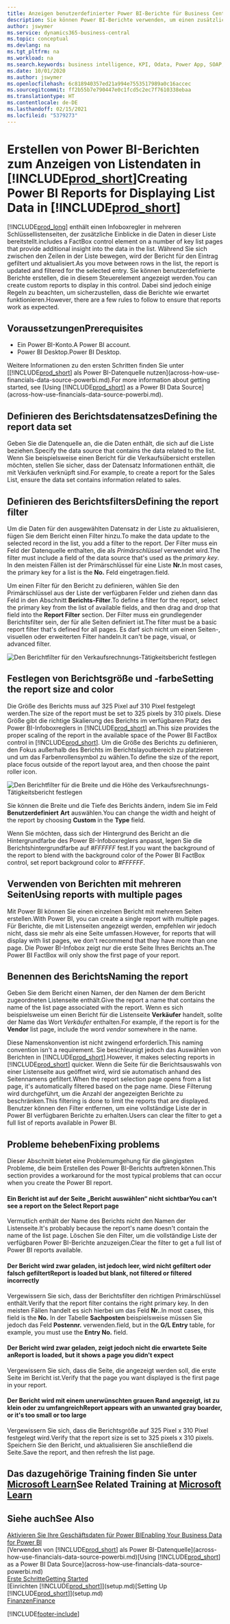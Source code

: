 ```yaml
---
title: Anzeigen benutzerdefinierter Power BI-Berichte für Business Central-Daten | Microsoft Docs
description: Sie können Power BI-Berichte verwenden, um einen zusätzlichen Einblick in Daten in Listen zu gewinnen.
author: jswymer
ms.service: dynamics365-business-central
ms.topic: conceptual
ms.devlang: na
ms.tgt_pltfrm: na
ms.workload: na
ms.search.keywords: business intelligence, KPI, Odata, Power App, SOAP, analysis
ms.date: 10/01/2020
ms.author: jswymer
ms.openlocfilehash: 6c818940357ed21a994e7553517989a0c16accec
ms.sourcegitcommit: ff2b55b7e790447e0c1fcd5c2ec7f7610338ebaa
ms.translationtype: HT
ms.contentlocale: de-DE
ms.lasthandoff: 02/15/2021
ms.locfileid: "5379273"
---
```

# <a name="creating-power-bi-reports-for-displaying-list-data-in-prod_short"></a><span data-ttu-id="fb9bb-103">Erstellen von Power BI-Berichten zum Anzeigen von Listendaten in [!INCLUDE[prod_short](includes/prod_short.md)]</span><span class="sxs-lookup"><span data-stu-id="fb9bb-103">Creating Power BI Reports for Displaying List Data in [!INCLUDE[prod_short](includes/prod_short.md)]</span></span>

[!INCLUDE[prod_long](includes/prod_long.md)] <span data-ttu-id="fb9bb-104">enthält einen Infoboxregler in mehreren Schlüssellistenseiten, der zusätzliche Einblicke in die Daten in dieser Liste bereitstellt.</span><span class="sxs-lookup"><span data-stu-id="fb9bb-104">includes a FactBox control element on a number of key list pages that provide additional insight into the data in the list.</span></span> <span data-ttu-id="fb9bb-105">Während Sie sich zwischen den Zeilen in der Liste bewegen, wird der Bericht für den Eintrag gefiltert und aktualisiert.</span><span class="sxs-lookup"><span data-stu-id="fb9bb-105">As you move between rows in the list, the report is updated and filtered for the selected entry.</span></span> <span data-ttu-id="fb9bb-106">Sie können benutzerdefinierte Berichte erstellen, die in diesem Steuerelement angezeigt werden.</span><span class="sxs-lookup"><span data-stu-id="fb9bb-106">You can create custom reports to display in this control.</span></span> <span data-ttu-id="fb9bb-107">Dabei sind jedoch einige Regeln zu beachten, um sicherzustellen, dass die Berichte wie erwartet funktionieren.</span><span class="sxs-lookup"><span data-stu-id="fb9bb-107">However, there are a few rules to follow to ensure that reports work as expected.</span></span>  

## <a name="prerequisites"></a><span data-ttu-id="fb9bb-108">Voraussetzungen</span><span class="sxs-lookup"><span data-stu-id="fb9bb-108">Prerequisites</span></span>

- <span data-ttu-id="fb9bb-109">Ein Power BI-Konto.</span><span class="sxs-lookup"><span data-stu-id="fb9bb-109">A Power BI account.</span></span>
- <span data-ttu-id="fb9bb-110">Power BI Desktop.</span><span class="sxs-lookup"><span data-stu-id="fb9bb-110">Power BI Desktop.</span></span>

<span data-ttu-id="fb9bb-111">Weitere Informationen zu den ersten Schritten finden Sie unter [[!INCLUDE[prod_short](includes/prod_short.md)] als Power BI-Datenquelle nutzen](across-how-use-financials-data-source-powerbi.md).</span><span class="sxs-lookup"><span data-stu-id="fb9bb-111">For more information about getting started, see [Using [!INCLUDE[prod_short](includes/prod_short.md)] as a Power BI Data Source](across-how-use-financials-data-source-powerbi.md).</span></span>

## <a name="defining-the-report-data-set"></a><span data-ttu-id="fb9bb-112">Definieren des Berichtsdatensatzes</span><span class="sxs-lookup"><span data-stu-id="fb9bb-112">Defining the report data set</span></span>

<span data-ttu-id="fb9bb-113">Geben Sie die Datenquelle an, die die Daten enthält, die sich auf die Liste beziehen.</span><span class="sxs-lookup"><span data-stu-id="fb9bb-113">Specify the data source that contains the data related to the list.</span></span> <span data-ttu-id="fb9bb-114">Wenn Sie beispielsweise einen Bericht für die Verkaufsübersicht erstellen möchten, stellen Sie sicher, dass der Datensatz Informationen enthält, die mit Verkäufen verknüpft sind.</span><span class="sxs-lookup"><span data-stu-id="fb9bb-114">For example, to create a report for the Sales List, ensure the data set contains information related to sales.</span></span>  

## <a name="defining-the-report-filter"></a><span data-ttu-id="fb9bb-115">Definieren des Berichtsfilters</span><span class="sxs-lookup"><span data-stu-id="fb9bb-115">Defining the report filter</span></span>

<span data-ttu-id="fb9bb-116">Um die Daten für den ausgewählten Datensatz in der Liste zu aktualisieren, fügen Sie dem Bericht einen Filter hinzu.</span><span class="sxs-lookup"><span data-stu-id="fb9bb-116">To make the data update to the selected record in the list, you add a filter to the report.</span></span> <span data-ttu-id="fb9bb-117">Der Filter muss ein Feld der Datenquelle enthalten, die als *Primärschlüssel* verwendet wird.</span><span class="sxs-lookup"><span data-stu-id="fb9bb-117">The filter must include a field of the data source that's used as the *primary key*.</span></span> <span data-ttu-id="fb9bb-118">In den meisten Fällen ist der Primärschlüssel für eine Liste **Nr.**</span><span class="sxs-lookup"><span data-stu-id="fb9bb-118">In most cases, the primary key for a list is the **No.**</span></span> <span data-ttu-id="fb9bb-119">Feld eingetragen.</span><span class="sxs-lookup"><span data-stu-id="fb9bb-119">field.</span></span>

<span data-ttu-id="fb9bb-120">Um einen Filter für den Bericht zu definieren, wählen Sie den Primärschlüssel aus der Liste der verfügbaren Felder und ziehen dann das Feld in den Abschnitt **Berichts-Filter**.</span><span class="sxs-lookup"><span data-stu-id="fb9bb-120">To define a filter for the report, select the primary key from the list of available fields, and then drag and drop that field into the **Report Filter** section.</span></span> <span data-ttu-id="fb9bb-121">Der Filter muss ein grundlegender Berichtsfilter sein, der für alle Seiten definiert ist.</span><span class="sxs-lookup"><span data-stu-id="fb9bb-121">The filter must be a basic report filter that's defined for all pages.</span></span> <span data-ttu-id="fb9bb-122">Es darf sich nicht um einen Seiten-, visuellen oder erweiterten Filter handeln.</span><span class="sxs-lookup"><span data-stu-id="fb9bb-122">It can't be page, visual, or advanced filter.</span></span>

![Den Berichtfilter für den Verkaufsrechnungs-Tätigkeitsbericht festlegen](./media/across-how-use-powerbi-reports-factbox/financials-powerbi-report-filter-v3.png)

## <a name="setting-the-report-size-and-color"></a><span data-ttu-id="fb9bb-124">Festlegen von Berichtsgröße und -farbe</span><span class="sxs-lookup"><span data-stu-id="fb9bb-124">Setting the report size and color</span></span>

<span data-ttu-id="fb9bb-125">Die Größe des Berichts muss auf 325 Pixel auf 310 Pixel festgelegt werden.</span><span class="sxs-lookup"><span data-stu-id="fb9bb-125">The size of the report must be set to 325 pixels by 310 pixels.</span></span> <span data-ttu-id="fb9bb-126">Diese Größe gibt die richtige Skalierung des Berichts im verfügbaren Platz des Power BI-Infoboxreglers in [!INCLUDE[prod_short](includes/prod_short.md)] an.</span><span class="sxs-lookup"><span data-stu-id="fb9bb-126">This size provides the proper scaling of the report in the available space of the Power BI FactBox control in [!INCLUDE[prod_short](includes/prod_short.md)].</span></span> <span data-ttu-id="fb9bb-127">Um die Größe des Berichts zu definieren, den Fokus außerhalb des Berichts im Berichtslayoutbereich zu platzieren und um das Farbenrollensymbol zu wählen.</span><span class="sxs-lookup"><span data-stu-id="fb9bb-127">To define the size of the report, place focus outside of the report layout area, and then choose the paint roller icon.</span></span>

![Den Berichtfilter für die Breite und die Höhe des Verkaufsrechnungs-Tätigkeitsbericht festlegen](./media/across-how-use-powerbi-reports-factbox/financials-powerbi-report-sizing-v3.png)

<span data-ttu-id="fb9bb-129">Sie können die Breite und die Tiefe des Berichts ändern, indem Sie im Feld **Benutzerdefiniert** **Art** auswählen.</span><span class="sxs-lookup"><span data-stu-id="fb9bb-129">You can change the width and height of the report by choosing **Custom** in the **Type** field.</span></span>

<span data-ttu-id="fb9bb-130">Wenn Sie möchten, dass sich der Hintergrund des Bericht an die Hintergrundfarbe des Power BI-Infoboxreglers anpasst, legen Sie die Berichtshintergrundfarbe auf *#FFFFFF* fest.</span><span class="sxs-lookup"><span data-stu-id="fb9bb-130">If you want the background of the report to blend with the background color of the Power BI FactBox control, set report background color to *#FFFFFF*.</span></span> 

## <a name="using-reports-with-multiple-pages"></a><span data-ttu-id="fb9bb-131">Verwenden von Berichten mit mehreren Seiten</span><span class="sxs-lookup"><span data-stu-id="fb9bb-131">Using reports with multiple pages</span></span>

<span data-ttu-id="fb9bb-132">Mit Power BI können Sie einen einzelnen Bericht mit mehreren Seiten erstellen.</span><span class="sxs-lookup"><span data-stu-id="fb9bb-132">With Power BI, you can create a single report with multiple pages.</span></span> <span data-ttu-id="fb9bb-133">Für Berichte, die mit Listenseiten angezeigt werden, empfehlen wir jedoch nicht, dass sie mehr als eine Seite umfassen.</span><span class="sxs-lookup"><span data-stu-id="fb9bb-133">However, for reports that will display with list pages, we don't recommend that they have more than one page.</span></span> <span data-ttu-id="fb9bb-134">Die Power BI-Infobox zeigt nur die erste Seite Ihres Berichts an.</span><span class="sxs-lookup"><span data-stu-id="fb9bb-134">The Power BI FactBox will only show the first page of your report.</span></span>

## <a name="naming-the-report"></a><span data-ttu-id="fb9bb-135">Benennen des Berichts</span><span class="sxs-lookup"><span data-stu-id="fb9bb-135">Naming the report</span></span>

<span data-ttu-id="fb9bb-136">Geben Sie dem Bericht einen Namen, der den Namen der dem Bericht zugeordneten Listenseite enthält.</span><span class="sxs-lookup"><span data-stu-id="fb9bb-136">Give the report a name that contains the name of the list page associated with the report.</span></span> <span data-ttu-id="fb9bb-137">Wenn es sich beispielsweise um einen Bericht für die Listenseite **Verkäufer** handelt, sollte der Name das Wort *Verkäufer* enthalten.</span><span class="sxs-lookup"><span data-stu-id="fb9bb-137">For example, if the report is for the **Vendor** list page, include the word *vendor* somewhere in the name.</span></span>  

<span data-ttu-id="fb9bb-138">Diese Namenskonvention ist nicht zwingend erforderlich.</span><span class="sxs-lookup"><span data-stu-id="fb9bb-138">This naming convention isn't a requirement.</span></span> <span data-ttu-id="fb9bb-139">Sie beschleunigt jedoch das Auswählen von Berichten in [!INCLUDE[prod_short](includes/prod_short.md)].</span><span class="sxs-lookup"><span data-stu-id="fb9bb-139">However, it makes selecting reports in [!INCLUDE[prod_short](includes/prod_short.md)] quicker.</span></span> <span data-ttu-id="fb9bb-140">Wenn die Seite für die Berichtsauswahls von einer Listenseite aus geöffnet wird, wird sie automatisch anhand des Seitennamens gefiltert.</span><span class="sxs-lookup"><span data-stu-id="fb9bb-140">When the report selection page opens from a list page, it's automatically filtered based on the page name.</span></span> <span data-ttu-id="fb9bb-141">Diese Filterung wird durchgeführt, um die Anzahl der angezeigten Berichte zu beschränken.</span><span class="sxs-lookup"><span data-stu-id="fb9bb-141">This filtering is done to limit the reports that are displayed.</span></span> <span data-ttu-id="fb9bb-142">Benutzer können den Filter entfernen, um eine vollständige Liste der in Power BI verfügbaren Berichte zu erhalten.</span><span class="sxs-lookup"><span data-stu-id="fb9bb-142">Users can clear the filter to get a full list of reports available in Power BI.</span></span>  

## <a name="fixing-problems"></a><span data-ttu-id="fb9bb-143">Probleme beheben</span><span class="sxs-lookup"><span data-stu-id="fb9bb-143">Fixing problems</span></span>

<span data-ttu-id="fb9bb-144">Dieser Abschnitt bietet eine Problemumgehung für die gängigsten Probleme, die beim Erstellen des Power BI-Berichts auftreten können.</span><span class="sxs-lookup"><span data-stu-id="fb9bb-144">This section provides a workaround for the most typical problems that can occur when you create the Power BI report.</span></span>  

#### <a name="you-cant-see-a-report-on-the-select-report-page"></a><span data-ttu-id="fb9bb-145">Ein Bericht ist auf der Seite „Bericht auswählen“ nicht sichtbar</span><span class="sxs-lookup"><span data-stu-id="fb9bb-145">You can't see a report on the Select Report page</span></span>

<span data-ttu-id="fb9bb-146">Vermutlich enthält der Name des Berichts nicht den Namen der Listenseite.</span><span class="sxs-lookup"><span data-stu-id="fb9bb-146">It's probably because the report's name doesn't contain the name of the list page.</span></span> <span data-ttu-id="fb9bb-147">Löschen Sie den Filter, um die vollständige Liste der verfügbaren Power BI-Berichte anzuzeigen.</span><span class="sxs-lookup"><span data-stu-id="fb9bb-147">Clear the filter to get a full list of Power BI reports available.</span></span>  

#### <a name="report-is-loaded-but-blank-not-filtered-or-filtered-incorrectly"></a><span data-ttu-id="fb9bb-148">Der Bericht wird zwar geladen, ist jedoch leer, wird nicht gefiltert oder falsch gefiltert</span><span class="sxs-lookup"><span data-stu-id="fb9bb-148">Report is loaded but blank, not filtered or filtered incorrectly</span></span>

<span data-ttu-id="fb9bb-149">Vergewissern Sie sich, dass der Berichtsfilter den richtigen Primärschlüssel enthält.</span><span class="sxs-lookup"><span data-stu-id="fb9bb-149">Verify that the report filter contains the right primary key.</span></span> <span data-ttu-id="fb9bb-150">In den meisten Fällen handelt es sich hierbei um das Feld **Nr.**.</span><span class="sxs-lookup"><span data-stu-id="fb9bb-150">In most cases, this field is the **No.**</span></span> <span data-ttu-id="fb9bb-151">In der Tabelle **Sachposten** beispielsweise müssen Sie jedoch das Feld **Postennr.** verwenden.</span><span class="sxs-lookup"><span data-stu-id="fb9bb-151">field, but in the **G/L Entry** table, for example, you must use the **Entry No.** field.</span></span>

#### <a name="report-is-loaded-but-it-shows-a-page-you-didnt-expect"></a><span data-ttu-id="fb9bb-152">Der Bericht wird zwar geladen, zeigt jedoch nicht die erwartete Seite an</span><span class="sxs-lookup"><span data-stu-id="fb9bb-152">Report is loaded, but it shows a page you didn't expect</span></span>

<span data-ttu-id="fb9bb-153">Vergewissern Sie sich, dass die Seite, die angezeigt werden soll, die erste Seite im Bericht ist.</span><span class="sxs-lookup"><span data-stu-id="fb9bb-153">Verify that the page you want displayed is the first page in your report.</span></span>  

#### <a name="report-appears-with-an-unwanted-gray-boarder-or-its-too-small-or-too-large"></a><span data-ttu-id="fb9bb-154">Der Bericht wird mit einem unerwünschten grauen Rand angezeigt, ist zu klein oder zu umfangreich</span><span class="sxs-lookup"><span data-stu-id="fb9bb-154">Report appears with an unwanted gray boarder, or it's too small or too large</span></span>

<span data-ttu-id="fb9bb-155">Vergewissern Sie sich, dass die Berichtsgröße auf 325 Pixel x 310 Pixel festgelegt wird.</span><span class="sxs-lookup"><span data-stu-id="fb9bb-155">Verify that the report size is set to 325 pixels x 310 pixels.</span></span> <span data-ttu-id="fb9bb-156">Speichern Sie den Bericht, und aktualisieren Sie anschließend die Seite.</span><span class="sxs-lookup"><span data-stu-id="fb9bb-156">Save the report, and then refresh the list page.</span></span>  

## <a name="see-related-training-at-microsoft-learn"></a><span data-ttu-id="fb9bb-157">Das dazugehörige Training finden Sie unter [Microsoft Learn](/learn/modules/configure-powerbi-excel-dynamics-365-business-central/index)</span><span class="sxs-lookup"><span data-stu-id="fb9bb-157">See Related Training at [Microsoft Learn](/learn/modules/configure-powerbi-excel-dynamics-365-business-central/index)</span></span>

## <a name="see-also"></a><span data-ttu-id="fb9bb-158">Siehe auch</span><span class="sxs-lookup"><span data-stu-id="fb9bb-158">See Also</span></span>

[<span data-ttu-id="fb9bb-159">Aktivieren Sie Ihre Geschäftsdaten für Power BI</span><span class="sxs-lookup"><span data-stu-id="fb9bb-159">Enabling Your Business Data for Power BI</span></span>](admin-powerbi.md)  
<span data-ttu-id="fb9bb-160">[Verwenden von [!INCLUDE[prod_short](includes/prod_short.md)] als Power BI-Datenquelle](across-how-use-financials-data-source-powerbi.md)</span><span class="sxs-lookup"><span data-stu-id="fb9bb-160">[Using [!INCLUDE[prod_short](includes/prod_short.md)] as a Power BI Data Source](across-how-use-financials-data-source-powerbi.md)</span></span>  
[<span data-ttu-id="fb9bb-161">Erste Schritte</span><span class="sxs-lookup"><span data-stu-id="fb9bb-161">Getting Started</span></span>](product-get-started.md)  
<span data-ttu-id="fb9bb-162">[Einrichten [!INCLUDE[prod_short](includes/prod_short.md)]](setup.md)</span><span class="sxs-lookup"><span data-stu-id="fb9bb-162">[Setting Up [!INCLUDE[prod_short](includes/prod_short.md)]](setup.md)</span></span>  
[<span data-ttu-id="fb9bb-163">Finanzen</span><span class="sxs-lookup"><span data-stu-id="fb9bb-163">Finance</span></span>](finance.md)  


[!INCLUDE[footer-include](includes/footer-banner.md)]